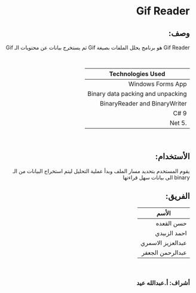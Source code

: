<div dir = rtl >

# Gif Reader

## وصف:
Gif Reader هو برنامج يحلل الملفات بصيغة Gif ثم يستخرج بيانات عن محتويات الـ Gif 

<br>


|     Technologies Used              |      
|------------------------------------|
|  Windows Forms App                 |
|  Binary data packing and unpacking |   
|  BinaryReader and BinaryWriter     |
|  C# 9                              |
|  .Net 5                            |

<br>

## الأستخدام: 
يقوم المستخدم بتحديد مسار الملف وبدأ عملية التحليل ليتم استخراج البيانات من الـ binary الى بيانات سهل قراءتها

## الفريق: 

|             الأسم              |      
|-------------------------------|
|          حسن القعده          |
|         احمد الزبيدي        |
|         عبدالعزيز الاسمري    |
|        عبدالرحمن الجعفر     |


<br>

### أشراف: أ.عبدالله عيد

 </dir>